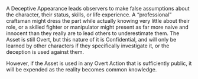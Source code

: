 A Deceptive Appearance leads observers to make false assumptions about the character, their status, skills, or life experience. A “professional” craftsman might dress the part while actually knowing very little about their role, or a skilled fighter or manipulator might present as far more naive and innocent than they really are to lead others to underestimate them. The Asset is still Overt, but this nature of it is Confidential, and will only be learned by other characters if they specifically investigate it, or the deception is used against them.

However, if the Asset is used in any Overt Action that is sufficiently public, it will be expended as the reality becomes common knowledge.